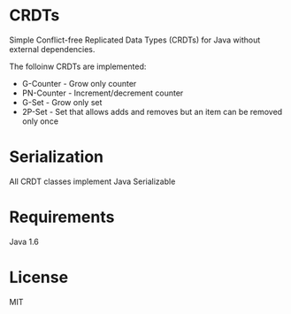 CRDTs 
================

Simple Conflict-free Replicated Data Types (CRDTs) for Java without external dependencies.

The folloinw CRDTs are implemented:
 - G-Counter - Grow only counter
 - PN-Counter - Increment/decrement counter 
 - G-Set - Grow only set
 - 2P-Set - Set that allows adds and removes but an item can be removed only once


Serialization
===========

All CRDT classes implement Java Serializable

Requirements
============

Java 1.6


License
=======

MIT
